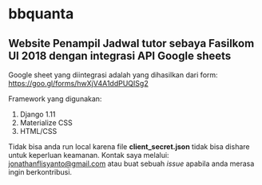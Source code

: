 # bbquanta

## Website Penampil Jadwal tutor sebaya Fasilkom UI 2018 dengan integrasi API Google sheets



Google sheet yang diintegrasi adalah yang dihasilkan dari form:
https://goo.gl/forms/hwXjV4A1ddPUQISg2

Framework yang digunakan:
1. Django 1.11
2. Materialize CSS
3. HTML/CSS 

Tidak bisa anda run local karena file **client_secret.json** tidak bisa dishare untuk keperluan keamanan.
Kontak saya melalui:
jonathanflisyanto@gmail.com
atau buat sebuah *issue* apabila anda merasa ingin berkontribusi.
